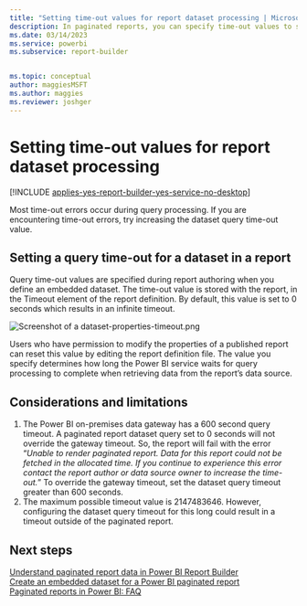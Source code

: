 ```yaml
---
title: "Setting time-out values for report dataset processing | Microsoft Docs"
description: In paginated reports, you can specify time-out values to set limits on how system resources are used.
ms.date: 03/14/2023
ms.service: powerbi
ms.subservice: report-builder


ms.topic: conceptual
author: maggiesMSFT
ms.author: maggies
ms.reviewer: joshger
---
```

# Setting time-out values for report dataset processing
[!INCLUDE [applies-yes-report-builder-yes-service-no-desktop](../../includes/applies-yes-report-builder-yes-service-no-desktop.md)]

Most time-out errors occur during query processing. If you are encountering time-out errors, try increasing the dataset query time-out value. 
  
## Setting a query time-out for a dataset in a report  
 Query time-out values are specified during report authoring when you define an embedded dataset. The time-out value is stored with the report, in the Timeout element of the report definition. By default, this value is set to 0 seconds which results in an infinite timeout. 
 
![Screenshot of a dataset-properties-timeout.png](../../media/paginated-reports-create-embedded-dataset/power-bi-dataset-properties-timeout.png "Power BI dataset properties")  
 
 Users who have permission to modify the properties of a published report can reset this value by editing the report definition file.
 The value you specify determines how long the Power BI service waits for query processing to complete when retrieving data from the report’s data source.
 
  
## Considerations and limitations
1.  The Power BI on-premises data gateway has a 600 second query timeout. A paginated report dataset query set to 0 seconds will not override the gateway timeout. So, the report will fail with the error “_Unable to render paginated report. Data for this report could not be fetched in the allocated time. If you continue to experience this error contact the report author or data source owner to increase the time-out._” To override the gateway timeout, set the dataset query timeout greater than 600 seconds.
2.	The maximum possible timeout value is 2147483646. However, configuring the dataset query timeout for this long could result in a timeout outside of the paginated report.
 
  
## Next steps 
 [Understand paginated report data in Power BI Report Builder](../../report-builder-data.md)   
 [Create an embedded dataset for a Power BI paginated report](../../paginated-reports-create-embedded-dataset.md)   
 [Paginated reports in Power BI: FAQ](../../paginated-reports-faq.md)   
